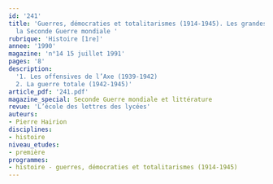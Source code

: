 ```yaml
---
id: '241'
title: 'Guerres, démocraties et totalitarismes (1914-1945). Les grandes phases de
  la Seconde Guerre mondiale '
rubrique: 'Histoire [1re]'
annee: '1990'
magazine: 'n°14 15 juillet 1991'
pages: '8'
description: 
  '1. Les offensives de l’Axe (1939-1942)
  2. La guerre totale (1942-1945)'
article_pdf: '241.pdf'
magazine_special: Seconde Guerre mondiale et littérature
revue: 'L’école des lettres des lycées'
auteurs:
- Pierre Hairion
disciplines:
- histoire
niveau_etudes:
- première
programmes:
- histoire - guerres, démocraties et totalitarismes (1914-1945)
---
```

